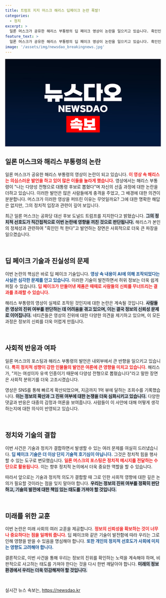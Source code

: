 ```yaml
---
title: 트럼프 지지 머스크 해리스 딥페이크 논란 폭발!
categories:
  - 정치
excerpt: >
  일론 머스크가 공유한 해리스 부통령의 딥 페이크 영상이 논란을 일으키고 있습니다. 흑인인 척 한다는 충격적인 발언이 담긴 이 가짜 영상, 과연 그 진실은? 클릭해 더 알아보세요!
feature_text: >
  일론 머스크가 공유한 해리스 부통령의 딥 페이크 영상이 논란을 일으키고 있습니다. 흑인인 척 한다는 충격적인 발언이 담긴 이 가짜 영상, 과연 그 진실은? 클릭해 더 알아보세요!
image: '/assets/img/newsdao_breakingnews.jpg'
---
```


<p><img src="/assets/img/newsdao_breakingnews.jpg" alt="cryptoinkorea 속보" /></p>

<h2 data-ke-size="size26">일론 머스크와 해리스 부통령의 논란</h2>

<p data-ke-size="size16">일론 머스크가 공유한 해리스 부통령의 영상이 논란이 되고 있습니다. <b><span style="color: #ee2323;">이 영상 속 해리스는 의심스러운 발언을 하고 있어 많은 이들을 놀라게 했습니다.</span></b> 영상에서는 해리스 부통령이 "나는 다양성 전형으로 대통령 후보로 뽑혔다"며 자신의 선출 과정에 대한 논란을 더하고 있습니다. 이러한 발언은 많은 사람들에게 충격을 주었고, 그 배경에 대한 의견이 분분합니다. 머스크가 이러한 영상을 퍼뜨린 이유는 무엇일까요? 그에 대한 명확한 해답은 없지만, 그의 정치적 입장과 관련이 깊어 보입니다.</p>

<p data-ke-size="size16">최근 일론 머스크는 공화당 대선 후보 도널드 트럼프를 지지한다고 밝혔습니다. <b><span style="background-color: #21538527;">그의 정치적 선호도가 직간접적으로 이번 논란에 영향을 끼친 것으로 판단됩니다.</span></b> 해리스가 본인의 정체성과 관련하여 "흑인인 척 한다"고 발언하는 장면은 사회적으로 더욱 큰 파장을 일으켰습니다.</p>

<p data-ke-size="size16">&nbsp;</p>

<h2 data-ke-size="size26">딥 페이크 기술과 진실성의 문제</h2>

<p data-ke-size="size16">이번 논란의 핵심은 바로 딥 페이크 기술입니다. <b><span style="color: #1a5490;">영상 속 내용이 AI에 의해 조작되었다는 사실은 심각한 문제를 안고 있습니다.</span></b> 이러한 기술이 발전하면서 허위 정보는 더욱 쉽게 퍼질 수 있습니다. <b><span style="color: #ee2323;">딥 페이크가 만들어낸 제품은 때때로 사람들의 신뢰를 무너뜨리는 결과를 초래할 수 있습니다.</span></b></p>

<p data-ke-size="size16">해리스 부통령의 영상이 실제로 조작된 것인지에 대한 논란은 계속될 것입니다. <b><span style="background-color: #21538527;">사람들은 영상의 진위 여부를 판단하는 데 어려움을 겪고 있으며, 이는 결국 정보의 신뢰성 문제로 이어집니다.</span></b> 네티즌들은 영상의 진위에 대한 다양한 의견을 제기하고 있으며, 이 모든 과정은 정보의 신뢰를 더욱 어렵게 만듭니다.</p>

<p data-ke-size="size16">&nbsp;</p>

<h2 data-ke-size="size26">사회적 반응과 여파</h2>

<p data-ke-size="size16">일론 머스크의 포스팅과 해리스 부통령의 발언은 내외부에서 큰 반향을 일으키고 있습니다. <b><span style="color: #ee2323;">특히 정치적 성향이 강한 인물들의 발언은 여론에 큰 영향을 미치고 있습니다.</span></b> 해리스가, "저는 여성이자 유색 인종이기 때문에 다양성 전형으로 뽑혔습니다"라고 말한 장면은 사회적 분위기를 더욱 고조시켰습니다.</p>

<p data-ke-size="size16">영상은 SNS를 통해 빠르게 확산되었으며, 지금까지 1억 뷰에 달하는 조회수를 기록했습니다. <b><span style="background-color: #21538527;">이는 정보의 확산과 그 진위 여부에 대한 논쟁을 더욱 심화시키고 있습니다.</span></b> 다양한 댓글과 반응은 대중의 감정과 여론을 보여줍니다. 사람들이 이 사안에 대해 어떻게 생각하는지에 대한 의식이 반영되고 있습니다.</p>

<p data-ke-size="size16">&nbsp;</p>

<h2 data-ke-size="size26">정치와 기술의 결합</h2>

<p data-ke-size="size16">이번 사건은 기술과 정치가 결합하면서 발생할 수 있는 여러 문제를 여실히 드러냈습니다. <b><span style="color: #1a5490;">딥 페이크 기술은 더 이상 단지 기술적 호기심이 아닙니다.</span></b> 그것은 정치적 힘을 행사할 수 있는 도구로 변모했습니다. <b><span style="color: #ee2323;">일론 머스크의 포스팅은 정치적 메시지를 전달하는 수단으로 활용됩니다.</span></b> 이는 향후 정치적 논의에서 더욱 중요한 역할을 할 수 있습니다.</p>

<p data-ke-size="size16">따라서 앞으로는 기술과 정치적 의도가 결합할 때 그로 인한 사회적 영향에 대한 깊은 논의가 필요할 것이라는 점을 잊지 말아야 합니다. <b><span style="background-color: #21538527;">우리는 정보의 진위 여부를 정확히 판단하고, 기술의 발전에 대한 책임 있는 태도를 가져야 할 것입니다.</span></b></p>

<p data-ke-size="size16">&nbsp;</p>

<h2 data-ke-size="size26">미래를 위한 교훈</h2>

<p data-ke-size="size16">이번 논란은 미래 사회의 여러 교훈을 제공합니다. <b><span style="color: #ee2323;">정보의 신뢰성을 확보하는 것이 너무나 중요하다는 점을 일깨워 줍니다.</span></b> 딥 페이크와 같은 기술이 발전함에 따라 우리는 그로 인해 영향을 받을 수 있음을 명심해야 합니다. <b><span style="color: #1a5490;">또한 개인의 정치적 선호도가 사회에 미치는 영향도 고려해야 합니다.</span></b></p>

<p data-ke-size="size16">결론적으로, 이번 사건을 통해 우리는 정보의 진위를 확인하는 노력을 계속해야 하며, 비판적으로 사고하는 태도를 가져야 한다는 것을 다시 한번 깨달아야 합니다. <b><span style="background-color: #21538527;">미래의 정보 환경에서 우리는 더욱 민감해져야 할 것입니다.</span></b></p>

<p data-ke-size="size16">&nbsp;</p>
실시간 뉴스 속보는, <a href="https://newsdao.kr" rel="dofollow">https://newsdao.kr</a>


